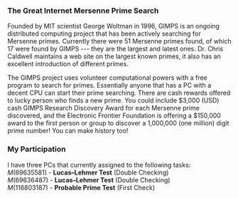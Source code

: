 ### The Great Internet Mersenne Prime Search
Founded by MIT scientist George Woltman in 1996, GIMPS is an ongoing distributed computing project that has been actively searching for Mersenne primes. Currently there were 51 Mersenne primes found, of which 17 were found by GIMPS --- they are the largest and latest ones. Dr. Chris Caldwell maintains a web site on the largest known primes, it also has an excellent introduction of different primes.
<p/>
The GIMPS project uses volunteer computational powers with a free program to search for primes. Essentially anyone that has a PC with a decent CPU can start their prime searching. There are cash rewards offered to lucky person who finds a new prime. You could include $3,000 (USD) cash GIMPS Research Discovery Award for each Mersenne prime discovered, and the Electronic Frontier Foundation is offering a $150,000 award to the first person or group to discover a 1,000,000 (one million) digit prime number! You can make history too!

### My Participation
I have three PCs that currently assigned to the following tasks:
<br/>
$M(69635581)$ - **Lucas–Lehmer Test** (Double Checking)
<br/>
$M(69636487)$ - **Lucas–Lehmer Test** (Double Checking)
<br/>
$M(116803187)$ - **Probable Prime Test** (First Check)




<p/>
<html lang="en">
<head>
<meta http-equiv="content-type" content="text/html; charset=utf-8">
<script type="text/javascript" charset="utf-8" src="
https://cdn.mathjax.org/mathjax/latest/MathJax.js?config=TeX-AMS-MML_HTMLorMML,
https://vincenttam.github.io/javascripts/MathJaxLocal.js"></script>
</head>
